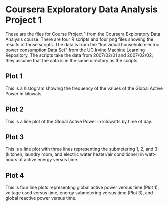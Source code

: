 Coursera Exploratory Data Analysis Project 1
============================================

These are the files for Course Project 1 from the Coursera Exploratory Data Analysis course.  There are four R scripts and four png files showing the results of those scripts.   The data is from the "Individual household electric power consumption Data Set" from the UC Irvine Machine Learning Repository.  The scripts take the data from 2007/02/01 and 2007/02/02; they assume that the data is in the same directory as the scripts.

Plot 1
------

This is a histogram showing the frequency of the values of the Global Active Power in kilowats.

Plot 2
------

This is a line plot of the Global Active Power in kilowatts by time of day.

Plot 3
------

This is a line plot with three lines representing the submetering 1, 2, and 3 (kitchen, laundry room, and electric water heater/air conditioner) in 
watt-hours of active energy versus time.

Plot 4
------

This is four line plots representing global active power versus time (Plot 1), voltage used versus time, energy submetering versus time (Plot 3), and global reactive power versus time.